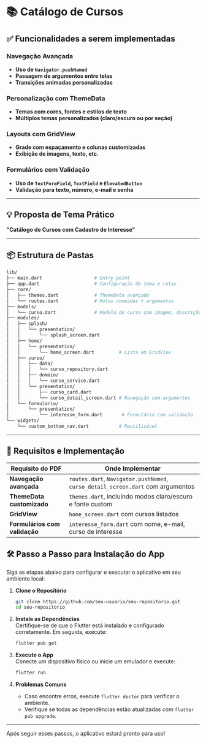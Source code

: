 # 📚 Catálogo de Cursos  

## ✅ Funcionalidades a serem implementadas  

### Navegação Avançada  
- **Uso de `Navigator.pushNamed`**  
- **Passagem de argumentos entre telas**  
- **Transições animadas personalizadas**  

### Personalização com ThemeData  
- **Temas com cores, fontes e estilos de texto**  
- **Múltiplos temas personalizados (claro/escuro ou por seção)**  

### Layouts com GridView  
- **Grade com espaçamento e colunas customizadas**  
- **Exibição de imagens, texto, etc.**  

### Formulários com Validação  
- **Uso de `TextFormField`, `TextField` e `ElevatedButton`**  
- **Validação para texto, número, e-mail e senha**  

---

## 💡 Proposta de Tema Prático  
**"Catálogo de Cursos com Cadastro de Interesse"**  

---

## 📦 Estrutura de Pastas  

```bash  
lib/  
├── main.dart                   # Entry point  
├── app.dart                    # Configuração de tema e rotas  
├── core/  
│   ├── themes.dart             # ThemeData avançado  
│   └── routes.dart             # Rotas nomeadas + argumentos  
├── models/  
│   └── curso.dart              # Modelo de curso com imagem, descrição etc.  
├── modules/  
│   ├── splash/  
│   │   └── presentation/  
│   │       └── splash_screen.dart  
│   ├── home/  
│   │   └── presentation/  
│   │       └── home_screen.dart         # Lista em GridView  
│   ├── curso/  
│   │   ├── data/  
│   │   │   └── curso_repository.dart  
│   │   ├── domain/  
│   │   │   └── curso_service.dart  
│   │   └── presentation/  
│   │       ├── curso_card.dart  
│   │       └── curso_detail_screen.dart # Navegação com argumentos  
│   └── formulario/  
│       └── presentation/  
│           └── interesse_form.dart       # Formulário com validação  
└── widgets/  
    └── custom_bottom_nav.dart           # Reutilizável  
```  

---

## 🧠 Requisitos e Implementação  

| **Requisito do PDF**         | **Onde Implementar**                                      |  
|------------------------------|----------------------------------------------------------|  
| **Navegação avançada**       | `routes.dart`, `Navigator.pushNamed`, `curso_detail_screen.dart` com argumentos |  
| **ThemeData customizado**    | `themes.dart`, incluindo modos claro/escuro e fonte custom |  
| **GridView**                 | `home_screen.dart` com cursos listados                   |  
| **Formulários com validação**| `interesse_form.dart` com nome, e-mail, curso de interesse |  

## 🛠️ Passo a Passo para Instalação do App  

Siga as etapas abaixo para configurar e executar o aplicativo em seu ambiente local:  

1. **Clone o Repositório**  
    ```bash  
    git clone https://github.com/seu-usuario/seu-repositorio.git  
    cd seu-repositorio  
    ```  

2. **Instale as Dependências**  
    Certifique-se de que o Flutter está instalado e configurado corretamente. Em seguida, execute:  
    ```bash  
    flutter pub get  
    ```  

3. **Execute o App**  
    Conecte um dispositivo físico ou inicie um emulador e execute:  
    ```bash  
    flutter run  
    ``` 

4. **Problemas Comuns**  
    - Caso encontre erros, execute `flutter doctor` para verificar o ambiente.  
    - Verifique se todas as dependências estão atualizadas com `flutter pub upgrade`.  

---  
Após seguir esses passos, o aplicativo estará pronto para uso!  
